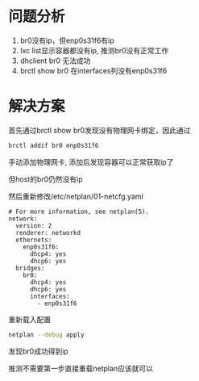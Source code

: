 <!--
.. title: br0没有ip地址解决方案
.. slug: br0mei-you-ipdi-zhi-jie-jue-fang-an
.. date: 2021-09-09 14:14:32 UTC+08:00
.. tags: 
.. category: 
.. link: 
.. description: 
.. type: text
-->

# 问题分析
1. br0没有ip，但enp0s31f6有ip
2. lxc list显示容器都没有ip, 推测br0没有正常工作
3. dhclient br0 无法成功
4. brctl show br0 在interfaces列没有enp0s31f6

# 解决方案

首先通过brctl show br0发现没有物理网卡绑定，因此通过
```bash
brctl addif br0 enp0s31f6
```
手动添加物理网卡, 添加后发现容器可以正常获取ip了

但host的br0仍然没有ip

然后重新修改/etc/netplan/01-netcfg.yaml

```
# For more information, see netplan(5).
network:
  version: 2
  renderer: networkd
  ethernets:
    enp0s31f6:
      dhcp4: yes
      dhcp6: yes
  bridges:
    br0:
      dhcp4: yes
      dhcp6: yes
      interfaces:
        - enp0s31f6
```

重新载入配置
```bash
netplan --debug apply
```

发现br0成功得到ip

推测不需要第一步直接重载netplan应该就可以